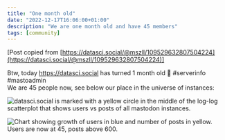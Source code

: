 ```yaml
---
title: "One month old"
date: "2022-12-17T16:06:00+01:00"
description: "We are one month old and have 45 members"
tags: [community]
---
```


[Post copied from [https://datasci.social/@mszll/109529632807504224](https://datasci.social/@mszll/109529632807504224)]

Btw, today https://datasci.social has turned 1 month old 🥳  #serverinfo #mastoadmin  
We are 45 people now, see below our place in the universe of instances:

![datasci.social is marked with a yellow circle in the middle of the log-log scatterplot that shows users vs posts of all mastodon instances.](https://datascisocial.github.io/blog/images/b602a0c6ab4e8f38.png "datasci.social is marked with a yellow circle in the middle of the log-log scatterplot that shows users vs posts of all mastodon instances.")

![Chart showing growth of users in blue and number of posts in yellow. Users are now at 45, posts above 600.](https://datascisocial.github.io/blog/images/fcacb93d328590ab.png "Chart showing growth of users in blue and number of posts in yellow. Users are now at 45, posts above 600.")